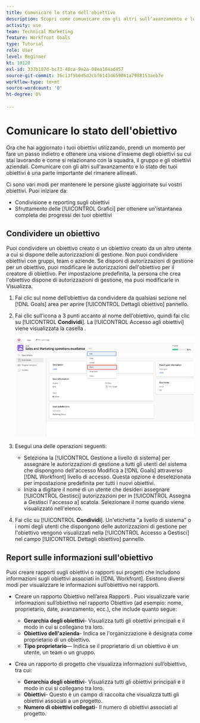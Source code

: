 ```yaml
---
title: Comunicare lo stato dell'obiettivo
description: Scopri come comunicare con gli altri sull’avanzamento e lo stato dei tuoi obiettivi in [!DNL Workfront Goals].
activity: use
team: Technical Marketing
feature: Workfront Goals
type: Tutorial
role: User
level: Beginner
kt: 10120
exl-id: 337b187d-bc73-48ca-9e2a-08ea164ad457
source-git-commit: 36c13f5b6d5d2cbf6143d659861a7988153aeb7e
workflow-type: tm+mt
source-wordcount: '0'
ht-degree: 0%

---
```


# Comunicare lo stato dell&#39;obiettivo

Ora che hai aggiornato i tuoi obiettivi utilizzando, prendi un momento per fare un passo indietro e ottenere una visione d&#39;insieme degli obiettivi su cui stai lavorando e come si relazionano con la squadra, il gruppo e gli obiettivi aziendali. Comunicare con gli altri sull&#39;avanzamento e lo stato dei tuoi obiettivi è una parte importante del rimanere allineati.

Ci sono vari modi per mantenere le persone giuste aggiornate sui vostri obiettivi. Puoi iniziare da:

* Condivisione e reporting sugli obiettivi
* Sfruttamento delle [!UICONTROL Grafici] per ottenere un&#39;istantanea completa dei progressi dei tuoi obiettivi

## Condividere un obiettivo

Puoi condividere un obiettivo creato o un obiettivo creato da un altro utente a cui si dispone delle autorizzazioni di gestione. Non puoi condividere obiettivi con gruppi, team o aziende. Se disponi di autorizzazioni di gestione per un obiettivo, puoi modificare le autorizzazioni dell&#39;obiettivo per il creatore di obiettivo. Per impostazione predefinita, la persona che crea l&#39;obiettivo dispone di autorizzazioni di gestione, ma puoi modificarle in Visualizza.

1. Fai clic sul nome dell’obiettivo da condividere da qualsiasi sezione nel [!DNL Goals] area per aprire [!UICONTROL Dettagli obiettivo] pannello.

1. Fai clic sull’icona a 3 punti accanto al nome dell’obiettivo, quindi fai clic su [!UICONTROL **Condividi**]. La [!UICONTROL Accesso agli obiettivi] viene visualizzata la casella .

   ![Cassa](assets/17-workfront-goals-share-a-goal.png)

1. Esegui una delle operazioni seguenti:

   * Seleziona la [!UICONTROL Gestione a livello di sistema] per assegnare le autorizzazioni di gestione a tutti gli utenti del sistema che dispongono dell&#39;accesso Modifica a [!DNL Goals] attraverso [!DNL Workfront] livello di accesso. Questa opzione è deselezionata per impostazione predefinita per tutti i nuovi obiettivi.
   * Inizia a digitare il nome di un utente che desideri assegnare [!UICONTROL Gestisci] autorizzazioni per in [!UICONTROL Assegna a Gestisci l&#39;accesso a] scatola. Selezionare il nome quando viene visualizzato nell&#39;elenco.

1. Fai clic su [!UICONTROL **Condividi**]. Un&#39;etichetta &quot;a livello di sistema&quot; o i nomi degli utenti che dispongono delle autorizzazioni di gestione per l&#39;obiettivo vengono visualizzati nella [!UICONTROL Accesso a Gestisci] nel campo [!UICONTROL Dettagli obiettivo] pannello.

## Report sulle informazioni sull&#39;obiettivo

Puoi creare rapporti sugli obiettivi o rapporti sui progetti che includono informazioni sugli obiettivi associati in [!DNL Workfront]. Esistono diversi modi per visualizzare le informazioni sull’obiettivo nei rapporti.

* Creare un rapporto Obiettivo nell’area Rapporti . Puoi visualizzare varie informazioni sull’obiettivo nel rapporto Obiettivo (ad esempio: nome, proprietario, date, avanzamento, ecc.), che include quanto segue:

   * **Gerarchia degli obiettivi**- Visualizza tutti gli obiettivi principali e il modo in cui si collegano tra loro.
   * **Obiettivo dell&#39;azienda**- Indica se l&#39;organizzazione è designata come proprietario di un obiettivo.
   * **Tipo proprietario**— Indica se il proprietario di un obiettivo è un utente, un team o un gruppo.

* Crea un rapporto di progetto che visualizza informazioni sull’obiettivo, tra cui:
   * **Gerarchia degli obiettivi**- Visualizza tutti gli obiettivi principali e il modo in cui si collegano tra loro.
   * **Obiettivi**- Questo è un campo di raccolta che visualizza tutti gli obiettivi associati a un progetto.
   * **Numero di obiettivi collegati**- Il numero di obiettivi associati al progetto.
